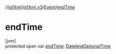 //[iofXml](../../../index.md)/[iofXml.v3](../index.md)/[Event](index.md)/[endTime](end-time.md)

# endTime

[jvm]\
protected open var [endTime](end-time.md): [DateAndOptionalTime](../-date-and-optional-time/index.md)
